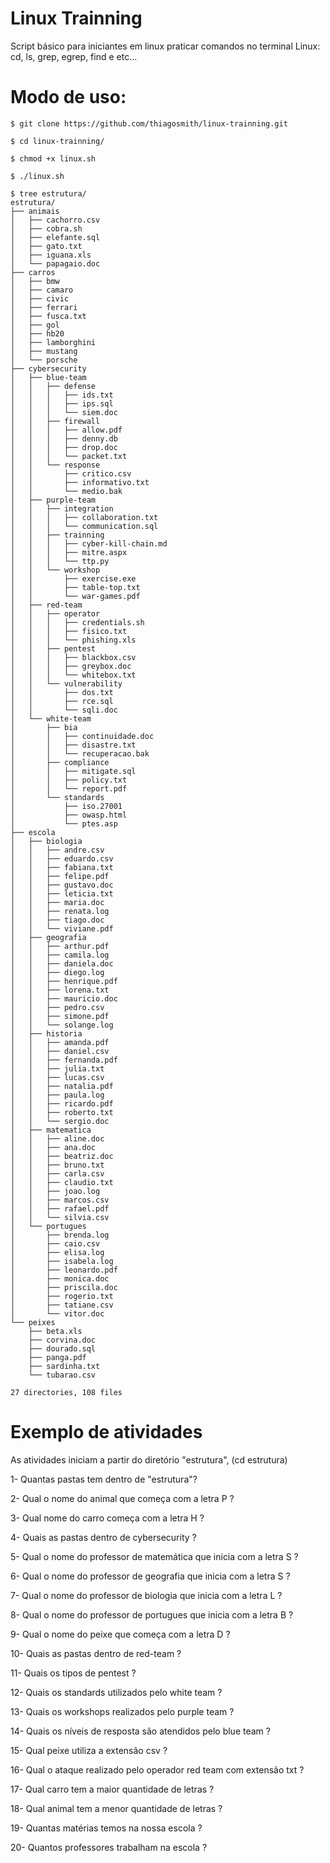 # Linux Trainning
Script básico para iniciantes em linux praticar comandos no terminal Linux: cd, ls, grep, egrep, find e etc...

# Modo de uso:

```
$ git clone https://github.com/thiagosmith/linux-trainning.git

$ cd linux-trainning/

$ chmod +x linux.sh

$ ./linux.sh

$ tree estrutura/
estrutura/
├── animais
│   ├── cachorro.csv
│   ├── cobra.sh
│   ├── elefante.sql
│   ├── gato.txt
│   ├── iguana.xls
│   └── papagaio.doc
├── carros
│   ├── bmw
│   ├── camaro
│   ├── civic
│   ├── ferrari
│   ├── fusca.txt
│   ├── gol
│   ├── hb20
│   ├── lamborghini
│   ├── mustang
│   └── porsche
├── cybersecurity
│   ├── blue-team
│   │   ├── defense
│   │   │   ├── ids.txt
│   │   │   ├── ips.sql
│   │   │   └── siem.doc
│   │   ├── firewall
│   │   │   ├── allow.pdf
│   │   │   ├── denny.db
│   │   │   ├── drop.doc
│   │   │   └── packet.txt
│   │   └── response
│   │       ├── critico.csv
│   │       ├── informativo.txt
│   │       └── medio.bak
│   ├── purple-team
│   │   ├── integration
│   │   │   ├── collaboration.txt
│   │   │   └── communication.sql
│   │   ├── trainning
│   │   │   ├── cyber-kill-chain.md
│   │   │   ├── mitre.aspx
│   │   │   └── ttp.py
│   │   └── workshop
│   │       ├── exercise.exe
│   │       ├── table-top.txt
│   │       └── war-games.pdf
│   ├── red-team
│   │   ├── operator
│   │   │   ├── credentials.sh
│   │   │   ├── fisico.txt
│   │   │   └── phishing.xls
│   │   ├── pentest
│   │   │   ├── blackbox.csv
│   │   │   ├── greybox.doc
│   │   │   └── whitebox.txt
│   │   └── vulnerability
│   │       ├── dos.txt
│   │       ├── rce.sql
│   │       └── sqli.doc
│   └── white-team
│       ├── bia
│       │   ├── continuidade.doc
│       │   ├── disastre.txt
│       │   └── recuperacao.bak
│       ├── compliance
│       │   ├── mitigate.sql
│       │   ├── policy.txt
│       │   └── report.pdf
│       └── standards
│           ├── iso.27001
│           ├── owasp.html
│           └── ptes.asp
├── escola
│   ├── biologia
│   │   ├── andre.csv
│   │   ├── eduardo.csv
│   │   ├── fabiana.txt
│   │   ├── felipe.pdf
│   │   ├── gustavo.doc
│   │   ├── leticia.txt
│   │   ├── maria.doc
│   │   ├── renata.log
│   │   ├── tiago.doc
│   │   └── viviane.pdf
│   ├── geografia
│   │   ├── arthur.pdf
│   │   ├── camila.log
│   │   ├── daniela.doc
│   │   ├── diego.log
│   │   ├── henrique.pdf
│   │   ├── lorena.txt
│   │   ├── mauricio.doc
│   │   ├── pedro.csv
│   │   ├── simone.pdf
│   │   └── solange.log
│   ├── historia
│   │   ├── amanda.pdf
│   │   ├── daniel.csv
│   │   ├── fernanda.pdf
│   │   ├── julia.txt
│   │   ├── lucas.csv
│   │   ├── natalia.pdf
│   │   ├── paula.log
│   │   ├── ricardo.pdf
│   │   ├── roberto.txt
│   │   └── sergio.doc
│   ├── matematica
│   │   ├── aline.doc
│   │   ├── ana.doc
│   │   ├── beatriz.doc
│   │   ├── bruno.txt
│   │   ├── carla.csv
│   │   ├── claudio.txt
│   │   ├── joao.log
│   │   ├── marcos.csv
│   │   ├── rafael.pdf
│   │   └── silvia.csv
│   └── portugues
│       ├── brenda.log
│       ├── caio.csv
│       ├── elisa.log
│       ├── isabela.log
│       ├── leonardo.pdf
│       ├── monica.doc
│       ├── priscila.doc
│       ├── rogerio.txt
│       ├── tatiane.csv
│       └── vitor.doc
└── peixes
    ├── beta.xls
    ├── corvina.doc
    ├── dourado.sql
    ├── panga.pdf
    ├── sardinha.txt
    └── tubarao.csv

27 directories, 108 files

```
# Exemplo de atividades

As atividades iniciam a partir do diretório "estrutura", (cd estrutura)

1- Quantas pastas tem dentro de "estrutura"?

2- Qual o nome do animal que começa com a letra P ?

3- Qual nome do carro começa com a letra H ?

4- Quais as pastas dentro de cybersecurity ?

5- Qual o nome do professor de matemática que inicia com a letra S ?

6- Qual o nome do professor de geografia que inicia com a letra S ?

7- Qual o nome do professor de biologia que inicia com a letra L ?

8- Qual o nome do professor de portugues que inicia com a letra B ?

9- Qual o nome do peixe que começa com a letra D ?

10- Quais as pastas dentro de red-team ?

11- Quais os tipos de pentest ?

12- Quais os standards utilizados pelo white team ?

13- Quais os workshops realizados pelo purple team ?

14- Quais os níveis de resposta são atendidos pelo blue team ?

15- Qual peixe utiliza a extensão csv ? 

16- Qual o ataque realizado pelo operador red team com extensão txt ?

17- Qual carro tem a maior quantidade de letras ?

18- Qual animal tem a menor quantidade de letras ?

19- Quantas matérias temos na nossa escola ?

20- Quantos professores trabalham na escola ?


